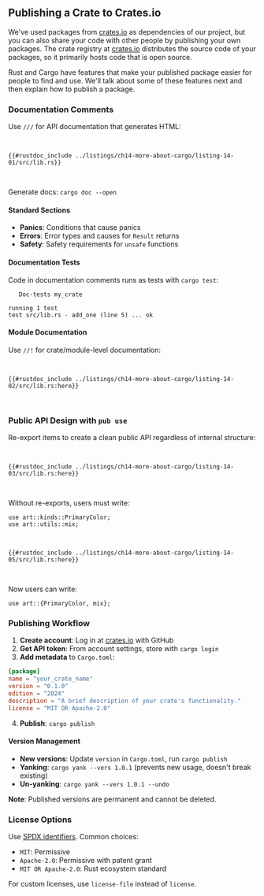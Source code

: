## Publishing a Crate to Crates.io

We've used packages from [crates.io](https://crates.io/)<!-- ignore --> as
dependencies of our project, but you can also share your code with other people
by publishing your own packages. The crate registry at
[crates.io](https://crates.io/)<!-- ignore --> distributes the source code of
your packages, so it primarily hosts code that is open source.

Rust and Cargo have features that make your published package easier for people
to find and use. We'll talk about some of these features next and then explain
how to publish a package.

### Documentation Comments

Use `///` for API documentation that generates HTML:

<Listing number="14-1" file-name="src/lib.rs" caption="Documentation comment example">

```rust,editable,ignore
{{#rustdoc_include ../listings/ch14-more-about-cargo/listing-14-01/src/lib.rs}}
```

</Listing>

Generate docs: `cargo doc --open`

#### Standard Sections

- **Panics**: Conditions that cause panics
- **Errors**: Error types and causes for `Result` returns  
- **Safety**: Safety requirements for `unsafe` functions

#### Documentation Tests

Code in documentation comments runs as tests with `cargo test`:

```text
   Doc-tests my_crate

running 1 test
test src/lib.rs - add_one (line 5) ... ok
```

#### Module Documentation

Use `//!` for crate/module-level documentation:

<Listing number="14-2" file-name="src/lib.rs" caption="Crate-level documentation">

```rust,editable,ignore
{{#rustdoc_include ../listings/ch14-more-about-cargo/listing-14-02/src/lib.rs:here}}
```

</Listing>

### Public API Design with `pub use`

Re-export items to create a clean public API regardless of internal structure:

<Listing number="14-3" file-name="src/lib.rs" caption="Internal module organization">

```rust,editable,noplayground,test_harness
{{#rustdoc_include ../listings/ch14-more-about-cargo/listing-14-03/src/lib.rs:here}}
```

</Listing>

Without re-exports, users must write:
```rust,editable,ignore
use art::kinds::PrimaryColor;
use art::utils::mix;
```

<Listing number="14-5" file-name="src/lib.rs" caption="Re-exporting for clean API">

```rust,editable,ignore
{{#rustdoc_include ../listings/ch14-more-about-cargo/listing-14-05/src/lib.rs:here}}
```

</Listing>

Now users can write:
```rust,editable,ignore
use art::{PrimaryColor, mix};
```

### Publishing Workflow

1. **Create account**: Log in at [crates.io](https://crates.io/) with GitHub
2. **Get API token**: From account settings, store with `cargo login`
3. **Add metadata** to `Cargo.toml`:

```toml
[package]
name = "your_crate_name"
version = "0.1.0"
edition = "2024"
description = "A brief description of your crate's functionality."
license = "MIT OR Apache-2.0"
```

4. **Publish**: `cargo publish`

#### Version Management

- **New versions**: Update `version` in `Cargo.toml`, run `cargo publish`
- **Yanking**: `cargo yank --vers 1.0.1` (prevents new usage, doesn't break existing)
- **Un-yanking**: `cargo yank --vers 1.0.1 --undo`

**Note**: Published versions are permanent and cannot be deleted.

### License Options

Use [SPDX identifiers](https://spdx.org/licenses/). Common choices:
- `MIT`: Permissive
- `Apache-2.0`: Permissive with patent grant
- `MIT OR Apache-2.0`: Rust ecosystem standard

For custom licenses, use `license-file` instead of `license`.

[spdx]: https://spdx.org/licenses/
[semver]: https://semver.org/
